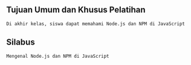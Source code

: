 ## Tujuan Umum dan Khusus Pelatihan

    Di akhir kelas, siswa dapat memahami Node.js dan NPM di JavaScript

## Silabus

    Mengenal Node.js dan NPM di JavaScript
